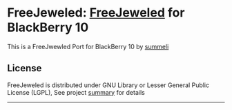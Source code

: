 FreeJeweled: [FreeJeweled] for BlackBerry 10
===========================
This is a FreeJwewled Port for BlackBerry 10 by [summeli]


License
-------
FreeJeweled is distributed under GNU Library or Lesser General Public License (LGPL),
See project [summary] for details

-------
[FreeJeweled]: http://freejeweled.sourceforge.net/ "FreeJweled Homepage"
[summeli]: www.summeli.fi
[summary]: http://sourceforge.net/projects/freejeweled/ "Project summary page"
